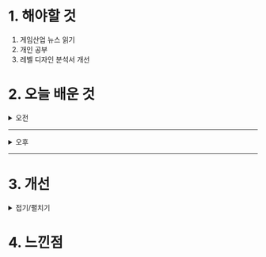 
# 1. 해야할 것

1. 게임산업 뉴스 읽기 
2. 개인 공부  
3. 레벨 디자인 분석서 개선



# 2. 오늘 배운 것

<details>
<summary>오전</summary>

## 레벨 디자인 분석서 개선
### 기획 의도 디테일

</details>

****

<details>
<summary>오후</summary>


</details>

****


# 3. 개선


<details>
<summary>접기/펼치기</summary>


</details>



# 4. 느낀점


